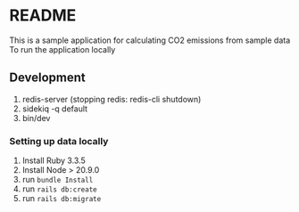 # README

This is a sample application for calculating CO2 emissions from sample data
To run the application locally

## Development

1. redis-server (stopping redis: redis-cli shutdown)
2. sidekiq -q default
3. bin/dev

### Setting up data locally

1. Install Ruby 3.3.5
2. Install Node > 20.9.0
3. run `bundle Install`
4. run `rails db:create`
5. run `rails db:migrate`
